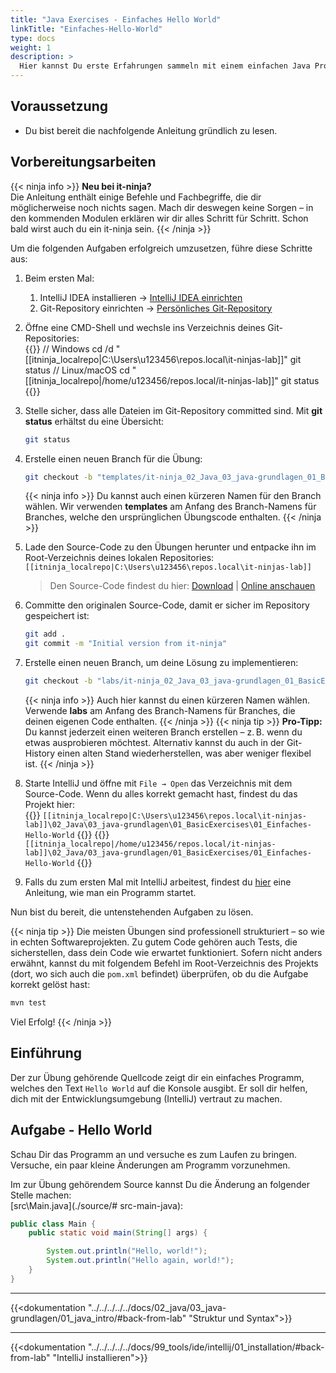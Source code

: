 ```yaml
---
title: "Java Exercises - Einfaches Hello World"
linkTitle: "Einfaches-Hello-World"
type: docs
weight: 1
description: >
  Hier kannst Du erste Erfahrungen sammeln mit einem einfachen Java Programm
---
```


## Voraussetzung

- Du bist bereit die nachfolgende Anleitung gründlich zu lesen.

## Vorbereitungsarbeiten

{{< ninja info >}}
**Neu bei it-ninja?**  
Die Anleitung enthält einige Befehle und Fachbegriffe, die dir möglicherweise noch nichts sagen. Mach dir deswegen keine Sorgen – in den kommenden Modulen erklären wir dir alles Schritt für Schritt. Schon bald wirst auch du ein it-ninja sein.
{{< /ninja >}}

Um die folgenden Aufgaben erfolgreich umzusetzen, führe diese Schritte aus:

1. Beim ersten Mal:

   1. IntelliJ IDEA installieren → [IntelliJ IDEA einrichten](/docs/02_java/02_intellij-einrichten/)
   2. Git-Repository einrichten → [Persönliches Git-Repository](/docs/01_tools/02_personal-bitbucket/)

2. Öffne eine CMD-Shell und wechsle ins Verzeichnis deines Git-Repositories:  
   {{<codeblock os="windows" lang="bash">}}
   // Windows
   cd /d "[[itninja_localrepo|C:\Users\u123456\repos.local\it-ninjas-lab]]"
   git status
   // Linux/macOS
   cd "[[itninja_localrepo|/home/u123456/repos.local/it-ninjas-lab]]"
   git status
   {{</codeblock>}}

3. Stelle sicher, dass alle Dateien im Git-Repository committed sind. Mit **git status** erhältst du eine Übersicht:

   ```bash
   git status
   ```

4. Erstelle einen neuen Branch für die Übung:

   ```bash
   git checkout -b "templates/it-ninja_02_Java_03_java-grundlagen_01_BasicExercises_01_Einfaches-Hello-World"
   ```

   {{< ninja info >}}
   Du kannst auch einen kürzeren Namen für den Branch wählen. Wir verwenden **templates** am Anfang des Branch-Namens für Branches, welche den ursprünglichen Übungscode enthalten.
   {{< /ninja >}}

5. Lade den Source-Code zu den Übungen herunter und entpacke ihn im Root-Verzeichnis deines lokalen Repositories:  
   `[[itninja_localrepo|C:\Users\u123456\repos.local\it-ninjas-lab]]`

   > Den Source-Code findest du hier: [Download](./it-ninja_02_Java_03_java-grundlagen_01_BasicExercises_01_Einfaches-Hello-World.zip) | [Online anschauen](./source/)

6. Committe den originalen Source-Code, damit er sicher im Repository gespeichert ist:

   ```bash
   git add .
   git commit -m "Initial version from it-ninja"
   ```

7. Erstelle einen neuen Branch, um deine Lösung zu implementieren:

   ```bash
   git checkout -b "labs/it-ninja_02_Java_03_java-grundlagen_01_BasicExercises_01_Einfaches-Hello-World"
   ```

   {{< ninja info >}}
   Auch hier kannst du einen kürzeren Namen wählen. Verwende **labs** am Anfang des Branch-Namens für Branches, die deinen eigenen Code enthalten.
   {{< /ninja >}}
   {{< ninja tip >}}
   **Pro-Tipp:**  
   Du kannst jederzeit einen weiteren Branch erstellen – z. B. wenn du etwas ausprobieren möchtest. Alternativ kannst du auch in der Git-History einen alten Stand wiederherstellen, was aber weniger flexibel ist.
   {{< /ninja >}}

8. Starte IntelliJ und öffne mit `File → Open` das Verzeichnis mit dem Source-Code. Wenn du alles korrekt gemacht hast, findest du das Projekt hier:  
   {{<windows>}}
   `[[itninja_localrepo|C:\Users\u123456\repos.local\it-ninjas-lab]]\02_Java\03_java-grundlagen\01_BasicExercises\01_Einfaches-Hello-World`
   {{</windows>}}
   {{<linux>}}
   `[[itninja_localrepo|/home/u123456/repos.local/it-ninjas-lab]]\02_Java/03_java-grundlagen/01_BasicExercises/01_Einfaches-Hello-World`
   {{</linux>}}

9. Falls du zum ersten Mal mit IntelliJ arbeitest, findest du [hier](/docs/99_tools/ide/intellij/03_run-and-debug) eine Anleitung, wie man ein Programm startet.

Nun bist du bereit, die untenstehenden Aufgaben zu lösen.

{{< ninja tip >}}
Die meisten Übungen sind professionell strukturiert – so wie in echten Softwareprojekten. Zu gutem Code gehören auch
Tests, die sicherstellen, dass dein Code wie erwartet funktioniert. Sofern nicht anders erwähnt, kannst du mit folgendem
Befehl im Root-Verzeichnis des Projekts (dort, wo sich auch die `pom.xml` befindet) überprüfen, ob du die Aufgabe
korrekt gelöst hast:

```bash
mvn test
```

Viel Erfolg!
{{< /ninja >}}

## Einführung

Der zur Übung gehörende Quellcode zeigt dir ein einfaches Programm, welches den Text `Hello World` auf die Konsole
ausgibt. Er soll dir helfen, dich mit der Entwicklungsumgebung (IntelliJ) vertraut zu machen.

## Aufgabe - Hello World

Schau Dir das Programm an und versuche es zum Laufen zu bringen. Versuche, ein paar kleine Änderungen am Programm
vorzunehmen.

Im zur Übung gehörendem Source kannst Du die Änderung an folgender Stelle machen:  
[src\Main.java](./source/#
src-main-java):

```java
public class Main {
    public static void main(String[] args) {

        System.out.println("Hello, world!");
        System.out.println("Hello again, world!");
    }
}
```

---

{{<dokumentation "../../../../../docs/02_java/03_java-grundlagen/01_java_intro/#back-from-lab" "Struktur und Syntax">}}

---

{{<dokumentation "../../../../../docs/99_tools/ide/intellij/01_installation/#back-from-lab" "IntelliJ installieren">}}
